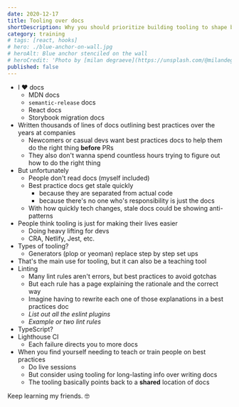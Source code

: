 ```yaml
---
date: 2020-12-17
title: Tooling over docs
shortDescription: Why you should prioritize building tooling to shape best practices instead of writing docs
category: training
# tags: [react, hooks]
# hero: ./blue-anchor-on-wall.jpg
# heroAlt: Blue anchor stenciled on the wall
# heroCredit: 'Photo by [milan degraeve](https://unsplash.com/@milandegraeve)'
published: false
---
```


- I ❤️ docs
  - MDN docs
  - `semantic-release` docs
  - React docs
  - Storybook migration docs
- Written thousands of lines of docs outlining best practices over the years at companies
  - Newcomers or casual devs want best practices docs to help them do the right thing **before** PRs
  - They also don't wanna spend countless hours trying to figure out how to do the right thing
- But unfortunately
  - People don't read docs (myself included)
  - Best practice docs get stale quickly
    - because they are separated from actual code
    - because there's no one who's responsibility is just the docs
  - With how quickly tech changes, stale docs could be showing anti-patterns
- People think tooling is just for making their lives easier
  - Doing heavy lifting for devs
  - CRA, Netlify, Jest, etc.
- Types of tooling?
  - Generators (plop or yeoman) replace step by step set ups
- That's the main use for tooling, but it can also be a teaching tool
- Linting
  - Many lint rules aren't errors, but best practices to avoid gotchas
  - But each rule has a page explaining the rationale and the correct way
  - Imagine having to rewrite each one of those explanations in a best practices doc
  - _List out all the eslint plugins_
  - _Example or two lint rules_
- TypeScript?
- Lighthouse CI
  - Each failure directs you to more docs
- When you find yourself needing to teach or train people on best practices
  - Do live sessions
  - But consider using tooling for long-lasting info over writing docs
  - The tooling basically points back to a **shared** location of docs

Keep learning my friends. 🤓
